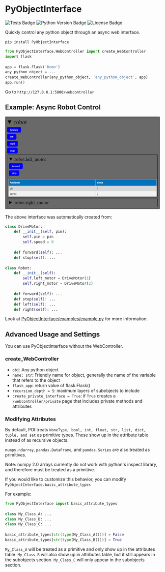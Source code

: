 # PyObjectInterface

![Tests Badge](https://github.com/RobertJN64/PyObjectInterface/actions/workflows/tests.yml/badge.svg)
![Python Version Badge](https://img.shields.io/pypi/pyversions/PyObjectInterface)
![License Badge](https://img.shields.io/github/license/RobertJN64/PyObjectInterface)

Quickly control any python object through an async web interface.

`pip install PyObjectInterface`
```python
from PyObjectInterface.WebController import create_WebController
import flask

app = flask.Flask('Demo')
any_python_object = ...
create_WebController(any_python_object, 'any_python_object', app)
app.run()
```

Go to `http://127.0.0.1:5000/webcontroller`

## Example: Async Robot Control
![async_robot_control.png](async_robot_control.png)

The above interface was automatically created from:
```python
class DriveMotor:
    def __init__(self, pin):
        self.pin = pin
        self.speed = 0

    def forward(self): ...
    def stop(self): ...

class Robot:
    def __init__(self):
        self.left_motor = DriveMotor(1)
        self.right_motor = DriveMotor(2)

    def forward(self): ...
    def stop(self): ...
    def left(self): ...
    def right(self): ...
```

Look at [PyObjectInterface/examples/example.py](PyObjectInterface/examples/example.py) for more information.

## Advanced Usage and Settings

You can use PyObjectInterface without the WebController.

### create_WebController
 - `obj`: Any python object
 - `name: str`: Friendly name for object, generally the name of the variable that refers to the object
 - `flask_app`: return value of flask.Flask()
 - `recursion_depth = 5`: maximum layers of subobjects to include
 - `create_private_interface = True`: if `True` creates a `/webcontroller/private` page that includes private methods and attributes

### Modifying Attributes

By default, POI treats `NoneType, bool, int, float, str, list, dict, tuple, and set` as primitive types.
These show up in the attribute table instead of as recursive objects.

`numpy.ndarray`, `pandas.DataFrame`, and `pandas.Series` are also treated as primitives.

Note: numpy 2.0 arrays currently do not work with python's inspect library,
and therefore must be treated as a primitive.

If you would like to customize this behavior, you can modify
`PyObjectInterface.basic_attribute_types`

For example:
```python
from PyObjectInterface import basic_attribute_types

class My_Class_A: ...
class My_Class_B: ...
class My_Class_C: ...

basic_attribute_types[str(type(My_Class_A()))] = False
basic_attribute_types[str(type(My_Class_B()))] = True
```

`My_Class_A` will be treated as a primitive and only show up in the attributes table.
`My_Class_B` will also show up in attributes table, but it still appears in the subobjects section.
`My_Class_C` will only appear in the subobjects section.
